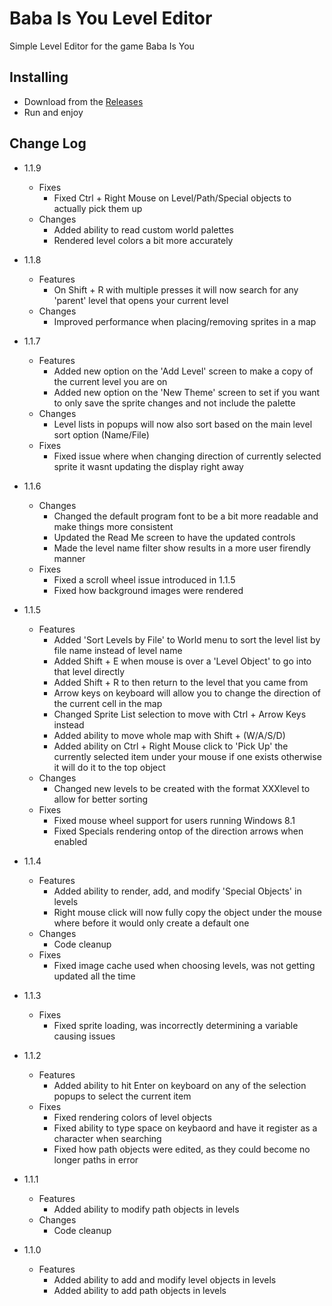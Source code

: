 # Baba Is You Level Editor
Simple Level Editor for the game Baba Is You

## Installing
  - Download from the [Releases](https://github.com/ShootMe/BabaIsYouEditor/releases)
  - Run and enjoy

## Change Log
  - 1.1.9
    - Fixes
	  - Fixed Ctrl + Right Mouse on Level/Path/Special objects to actually pick them up
    - Changes
	  - Added ability to read custom world palettes
	  - Rendered level colors a bit more accurately

  - 1.1.8
    - Features
	  - On Shift + R with multiple presses it will now search for any 'parent' level that opens your current level
    - Changes
	  - Improved performance when placing/removing sprites in a map
	  
  - 1.1.7
    - Features
	  - Added new option on the 'Add Level' screen to make a copy of the current level you are on
	  - Added new option on the 'New Theme' screen to set if you want to only save the sprite changes and not include the palette
	- Changes
	  - Level lists in popups will now also sort based on the main level sort option (Name/File)
    - Fixes
	  - Fixed issue where when changing direction of currently selected sprite it wasnt updating the display right away

  - 1.1.6
    - Changes
	  - Changed the default program font to be a bit more readable and make things more consistent
	  - Updated the Read Me screen to have the updated controls
	  - Made the level name filter show results in a more user firendly manner
	- Fixes
	  - Fixed a scroll wheel issue introduced in 1.1.5
	  - Fixed how background images were rendered

  - 1.1.5
    - Features
      - Added 'Sort Levels by File' to World menu to sort the level list by file name instead of level name
	  - Added Shift + E when mouse is over a 'Level Object' to go into that level directly
	  - Added Shift + R to then return to the level that you came from
	  - Arrow keys on keyboard will allow you to change the direction of the current cell in the map
	  - Changed Sprite List selection to move with Ctrl + Arrow Keys instead
	  - Added ability to move whole map with Shift + (W/A/S/D)
	  - Added ability on Ctrl + Right Mouse click to 'Pick Up' the currently selected item under your mouse if one exists otherwise it will do it to the top object
	- Changes
	  - Changed new levels to be created with the format XXXlevel to allow for better sorting
    - Fixes
	  - Fixed mouse wheel support for users running Windows 8.1
	  - Fixed Specials rendering ontop of the direction arrows when enabled

  - 1.1.4
    - Features
	  - Added ability to render, add, and modify 'Special Objects' in levels
	  - Right mouse click will now fully copy the object under the mouse where before it would only create a default one
	- Changes
	  - Code cleanup
	- Fixes
	  - Fixed image cache used when choosing levels, was not getting updated all the time

  - 1.1.3
    - Fixes
	  - Fixed sprite loading, was incorrectly determining a variable causing issues

  - 1.1.2
    - Features
	  - Added ability to hit Enter on keyboard on any of the selection popups to select the current item
    - Fixes
	  - Fixed rendering colors of level objects
	  - Fixed ability to type space on keybaord and have it register as a character when searching
	  - Fixed how path objects were edited, as they could become no longer paths in error

  - 1.1.1
    - Features
	  - Added ability to modify path objects in levels
	- Changes
	  - Code cleanup

  - 1.1.0
    - Features
	  - Added ability to add and modify level objects in levels
	  - Added ability to add path objects in levels